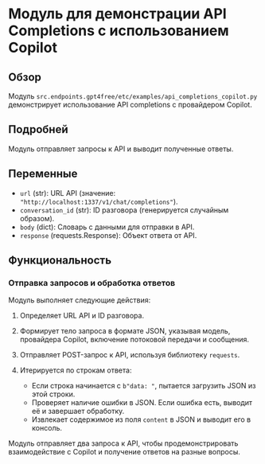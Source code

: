 # Модуль для демонстрации API Completions с использованием Copilot

## Обзор

Модуль `src.endpoints.gpt4free/etc/examples/api_completions_copilot.py` демонстрирует использование API completions с провайдером Copilot.

## Подробней

Модуль отправляет запросы к API и выводит полученные ответы.

## Переменные

*   `url` (str): URL API (значение: `"http://localhost:1337/v1/chat/completions"`).
*   `conversation_id` (str): ID разговора (генерируется случайным образом).
*   `body` (dict): Словарь с данными для отправки в API.
*   `response` (requests.Response): Объект ответа от API.

## Функциональность

### Отправка запросов и обработка ответов

Модуль выполняет следующие действия:

1.  Определяет URL API и ID разговора.
2.  Формирует тело запроса в формате JSON, указывая модель, провайдера Copilot, включение потоковой передачи и сообщения.
3.  Отправляет POST-запрос к API, используя библиотеку `requests`.
4.  Итерируется по строкам ответа:

    *   Если строка начинается с `b"data: "`, пытается загрузить JSON из этой строки.
    *   Проверяет наличие ошибки в JSON. Если ошибка есть, выводит её и завершает обработку.
    *   Извлекает содержимое из поля `content` в JSON и выводит его в консоль.

Модуль отправляет два запроса к API, чтобы продемонстрировать взаимодействие с Copilot и получение ответов на разные вопросы.